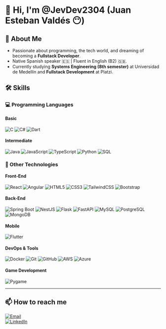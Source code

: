 # 👋 Hi, I'm @JevDev2304 (Juan Esteban Valdés 😶)

## 🚀 About Me
- Passionate about programming, the tech world, and dreaming of becoming a **Fullstack Developer**.
- Native Spanish speaker 🇪🇸 | Fluent in English (B2) 🇬🇧.
- Currently studying **Systems Engineering (8th semester)** at Universidad de Medellín and **Fullstack Development** at Platzi.

## 🛠️ Skills

### 💻 Programming Languages

#### Basic  
![C](https://img.shields.io/badge/C-00599C?style=flat-square&logo=c&logoColor=white)  ![C#](https://img.shields.io/badge/C%23-239120?style=flat-square&logo=c-sharp&logoColor=white)  ![Dart](https://img.shields.io/badge/Dart-0175C2?style=flat-square&logo=dart&logoColor=white)

#### Intermediate  
![Java](https://img.shields.io/badge/Java-ED8B00?style=flat-square&logo=java&logoColor=white)  ![JavaScript](https://img.shields.io/badge/JavaScript-F7DF1E?style=flat-square&logo=javascript&logoColor=black)  ![TypeScript](https://img.shields.io/badge/TypeScript-3178C6?style=flat-square&logo=typescript&logoColor=white)  ![Python](https://img.shields.io/badge/Python-3776AB?style=flat-square&logo=python&logoColor=white)  ![SQL](https://img.shields.io/badge/SQL-4479A1?style=flat-square&logo=postgresql&logoColor=white)

### 🎨 Other Technologies

#### Front-End  
![React](https://img.shields.io/badge/React-61DAFB?style=flat-square&logo=react&logoColor=black)  ![Angular](https://img.shields.io/badge/Angular-DD0031?style=flat-square&logo=angular&logoColor=white)  ![HTML5](https://img.shields.io/badge/HTML5-E34F26?style=flat-square&logo=html5&logoColor=white)  ![CSS3](https://img.shields.io/badge/CSS3-1572B6?style=flat-square&logo=css3&logoColor=white)  ![TailwindCSS](https://img.shields.io/badge/TailwindCSS-06B6D4?style=flat-square&logo=tailwindcss&logoColor=white)  ![Bootstrap](https://img.shields.io/badge/Bootstrap-7952B3?style=flat-square&logo=bootstrap&logoColor=white)

#### Back-End  
![Spring Boot](https://img.shields.io/badge/Spring_Boot-6DB33F?style=flat-square&logo=spring-boot&logoColor=white)  ![NestJS](https://img.shields.io/badge/NestJS-E0234E?style=flat-square&logo=nestjs&logoColor=white)  ![Flask](https://img.shields.io/badge/Flask-000000?style=flat-square&logo=flask&logoColor=white)  ![FastAPI](https://img.shields.io/badge/FastAPI-009688?style=flat-square&logo=fastapi&logoColor=white)  ![MySQL](https://img.shields.io/badge/MySQL-4479A1?style=flat-square&logo=mysql&logoColor=white)  ![PostgreSQL](https://img.shields.io/badge/PostgreSQL-336791?style=flat-square&logo=postgresql&logoColor=white)  ![MongoDB](https://img.shields.io/badge/MongoDB-47A248?style=flat-square&logo=mongodb&logoColor=white)

#### Mobile  
![Flutter](https://img.shields.io/badge/Flutter-02569B?style=flat-square&logo=flutter&logoColor=white)

#### DevOps & Tools  
![Docker](https://img.shields.io/badge/Docker-2496ED?style=flat-square&logo=docker&logoColor=white)  ![Git](https://img.shields.io/badge/Git-F05032?style=flat-square&logo=git&logoColor=white)  ![GitHub](https://img.shields.io/badge/GitHub-181717?style=flat-square&logo=github&logoColor=white)  ![AWS](https://img.shields.io/badge/AWS-232F3E?style=flat-square&logo=amazonaws&logoColor=white)  ![Azure](https://img.shields.io/badge/Azure-0078D4?style=flat-square&logo=microsoft-azure&logoColor=white)

#### Game Development  
![Pygame](https://img.shields.io/badge/Pygame-3776AB?style=flat-square&logo=python&logoColor=white)

---

## 📫 How to reach me
[![Email](https://img.shields.io/badge/Email-jevojob%40gmail.com-DD0031?style=flat-square&logo=gmail&logoColor=white)](mailto:jevojob@gmail.com)  
[![LinkedIn](https://img.shields.io/badge/LinkedIn-Juan%20Esteban%20Valdés%20Ospina-0A66C2?style=flat-square&logo=linkedin&logoColor=white)](https://www.linkedin.com/in/juanesvaldesospina/)
